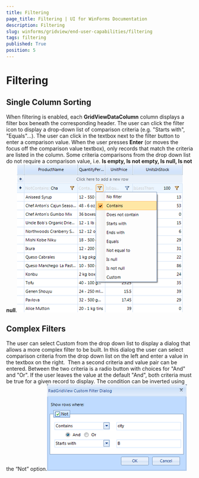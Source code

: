 ```yaml
---
title: Filtering
page_title: Filtering | UI for WinForms Documentation
description: Filtering
slug: winforms/gridview/end-user-capabilities/filtering
tags: filtering
published: True
position: 5
---
```


# Filtering



## Single Column Sorting

When filtering is enabled, each __GridViewDataColumn__ column
displays a filter box beneath the corresponding header. The user can click the
filter icon to display a drop-down list of comparison criteria (e.g. "Starts
with", "Equals"...). The user can click in the textbox next to the filter
button to enter a comparison value. When the user presses
__Enter__ (or moves the focus off the comparison value textbox),
only records that match the criteria are listed in the column. Some criteria
comparisons from the drop down list do not require a comparison value, i.e.
__Is empty, Is not empty, Is null, Is not null__.![gridview-end-user-capabilities-filtering 001](images/gridview-end-user-capabilities-filtering001.png)

## Complex Filters

The user can select Custom from the drop down list to display a dialog that
allows a more complex filter to be built. In this dialog the user can select
comparison criteria from the drop down list on the left and enter a value in
the textbox on the right.  Then a second criteria and value pair can be
entered. Between the two criteria is a radio button with choices for "And" and
"Or". If the user leaves the value at the default "And", both criteria must be
true for a given record to display. The condition can be inverted using the
“Not” option.![gridview-end-user-capabilities-filtering 002](images/gridview-end-user-capabilities-filtering002.png)
